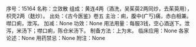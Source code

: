 序号：15164
名称：立效散
组成：黄连4两（酒洗，吴茱萸2两同炒，去茱萸用），枳壳2两（麸炒）。
出处：《古今医鉴》卷五
主治：痢，腹中(疒丂)痛，赤白相兼。噤口痢，泄泻。
加减：None
功效：None
用法用量：每服3钱，空心酒送下。泄泻，米汤下；噤口痢，陈仓米汤下。
制备方法：上为末。
临床应用：None
各家论述：None
用药禁忌：None
附注：None
